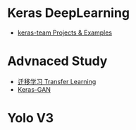 # Keras DeepLearning
<ul>
  <li> <a href='https://github.com/keras-team/keras'>keras-team Projects & Examples </a> <br>
</ul>

# Advnaced Study
<ul>
  <li><a href='https://github.com/jindongwang/transferlearning'>迁移学习 Transfer Learning</a><br>
  <li><a href='https://github.com/eriklindernoren/Keras-GAN'>Keras-GAN </a><br>
</ul>

# Yolo V3

